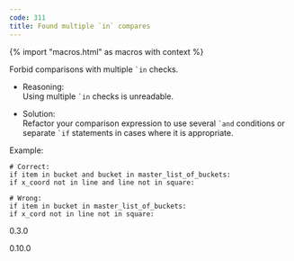 ```yaml
---
code: 311
title: Found multiple `in` compares
---
```


{% import "macros.html" as macros with context %}

Forbid comparisons with multiple `` `in `` checks.

  - Reasoning:  
    Using multiple `` `in `` checks is unreadable.

  - Solution:  
    Refactor your comparison expression to use several `` `and ``
    conditions or separate `` `if `` statements in cases where it is
    appropriate.

Example:

    # Correct:
    if item in bucket and bucket in master_list_of_buckets:
    if x_coord not in line and line not in square:
    
    # Wrong:
    if item in bucket in master_list_of_buckets:
    if x_cord not in line not in square:

<div class="versionadded">

0.3.0

</div>

<div class="versionchanged">

0.10.0

</div>